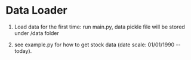 # Data Loader

1. Load data for the first time: run main.py, data pickle file will be stored under /data folder

2. see example.py for how to get stock data (date scale: 01/01/1990 -- today).
